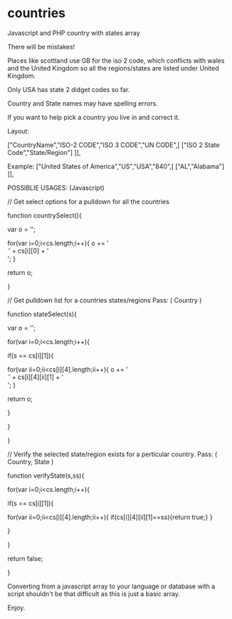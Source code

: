 # countries
Javascript and PHP country with states array


There will be mistakes!

Places like scottland use GB for the iso 2 code, which conflicts with wales and the United Kingdom so all the regions/states are listed under United Kingdom. 

Only USA has state 2 didget codes so far.

Country and State names may have spelling errors. 

If you want to help pick a country you live in and correct it. 


Layout:

 ["CountryName","ISO-2 CODE","ISO 3 CODE","UN CODE",[
    ["ISO 2 State Code","State/Region"]
  ]],

Example:
["United States of America","US","USA","840",[
   ["AL","Alabama"]
]],


POSSIBLIE USAGES: (Javascript)

// Get select options for a pulldown for all the countries

function countrySelect(){

 var o = '';

 for(var i=0;i<cs.length;i++){ o += '<option value="' + cs[i][1] + '">' + cs[i][0] + '</option>'; }

 return o;

}

// Get pulldown list for a countries states/regions Pass: ( Country )

function stateSelect(s){

 var o = '';

 for(var i=0;i<cs.length;i++){ 

 if(s == cs[i][1]){

  for(var ii=0;ii<cs[i][4].length;ii++){ o += '<option value="' + cs[i][4][ii][1] + '">' + cs[i][4][ii][1] + '</option>'; }

  return o;

  } 

 }

}

// Verify the selected state/region exists for a perticular country. Pass: ( Country, State )

function verifyState(s,ss){

 for(var i=0;i<cs.length;i++){

  if(s == cs[i][1]){

   for(var ii=0;ii<cs[i][4].length;ii++){ if(cs[i][4][ii][1]==ss){return true;} }

  } 

 }

 return false;

}





Converting from a javascript array to your language or database with a script shouldn't be that difficult as this is just a basic array.

Enjoy.
